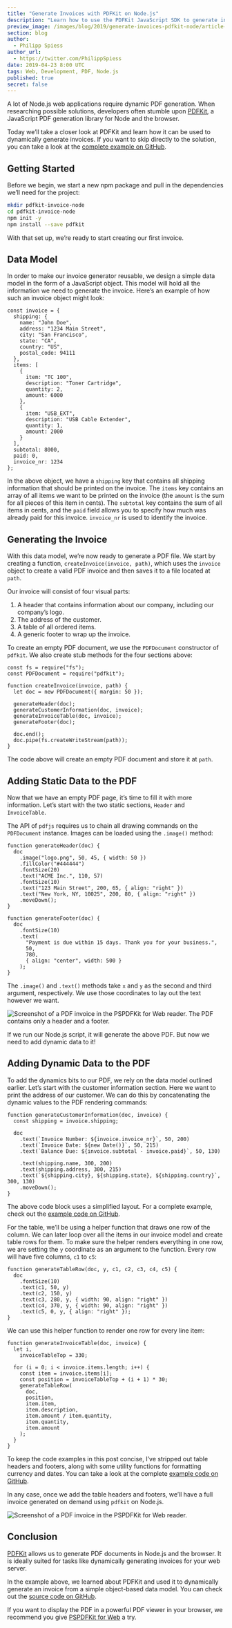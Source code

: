 ```yaml
---
title: "Generate Invoices with PDFKit on Node.js"
description: "Learn how to use the PDFKit JavaScript SDK to generate invoices for your web app."
preview_image: /images/blog/2019/generate-invoices-pdfkit-node/article-header.png
section: blog
author:
  - Philipp Spiess
author_url:
  - https://twitter.com/PhilippSpiess
date: 2019-04-23 8:00 UTC
tags: Web, Development, PDF, Node.js
published: true
secret: false
---
```


A lot of Node.js web applications require dynamic PDF generation. When researching possible solutions, developers often stumble upon [PDFKit][], a JavaScript PDF generation library for Node and the browser.

Today we’ll take a closer look at PDFKit and learn how it can be used to dynamically generate invoices. If you want to skip directly to the solution, you can take a look at the [complete example on GitHub][invoice example].

## Getting Started

Before we begin, we start a new npm package and pull in the dependencies we’ll need for the project:

```sh
mkdir pdfkit-invoice-node
cd pdfkit-invoice-node
npm init -y
npm install --save pdfkit
```

With that set up, we’re ready to start creating our first invoice.

## Data Model

In order to make our invoice generator reusable, we design a simple data model in the form of a JavaScript object. This model will hold all the information we need to generate the invoice. Here’s an example of how such an invoice object might look:

```es
const invoice = {
  shipping: {
    name: "John Doe",
    address: "1234 Main Street",
    city: "San Francisco",
    state: "CA",
    country: "US",
    postal_code: 94111
  },
  items: [
    {
      item: "TC 100",
      description: "Toner Cartridge",
      quantity: 2,
      amount: 6000
    },
    {
      item: "USB_EXT",
      description: "USB Cable Extender",
      quantity: 1,
      amount: 2000
    }
  ],
  subtotal: 8000,
  paid: 0,
  invoice_nr: 1234
};
```

In the above object, we have a `shipping` key that contains all shipping information that should be printed on the invoice. The `items` key contains an array of all items we want to be printed on the invoice (the `amount` is the sum for all pieces of this item in cents). The `subtotal` key contains the sum of all items in cents, and the `paid` field allows you to specify how much was already paid for this invoice. `invoice_nr` is used to identify the invoice.

## Generating the Invoice

With this data model, we’re now ready to generate a PDF file. We start by creating a function, `createInvoice(invoice, path)`, which uses the `invoice` object to create a valid PDF invoice and then saves it to a file located at `path`.

Our invoice will consist of four visual parts:

1. A header that contains information about our company, including our company’s logo.
2. The address of the customer.
3. A table of all ordered items.
4. A generic footer to wrap up the invoice.

To create an empty PDF document, we use the `PDFDocument` constructor of `pdfkit`. We also create stub methods for the four sections above:

```es
const fs = require("fs");
const PDFDocument = require("pdfkit");

function createInvoice(invoice, path) {
  let doc = new PDFDocument({ margin: 50 });

  generateHeader(doc);
  generateCustomerInformation(doc, invoice);
  generateInvoiceTable(doc, invoice);
  generateFooter(doc);

  doc.end();
  doc.pipe(fs.createWriteStream(path));
}
```

The code above will create an empty PDF document and store it at `path`.

## Adding Static Data to the PDF

Now that we have an empty PDF page, it’s time to fill it with more information. Let’s start with the two static sections, `Header` and `InvoiceTable`.

The API of `pdfjs` requires us to chain all drawing commands on the `PDFDocument` instance. Images can be loaded using the `.image()` method:

```es
function generateHeader(doc) {
  doc
    .image("logo.png", 50, 45, { width: 50 })
    .fillColor("#444444")
    .fontSize(20)
    .text("ACME Inc.", 110, 57)
    .fontSize(10)
    .text("123 Main Street", 200, 65, { align: "right" })
    .text("New York, NY, 10025", 200, 80, { align: "right" })
    .moveDown();
}

function generateFooter(doc) {
  doc
    .fontSize(10)
    .text(
      "Payment is due within 15 days. Thank you for your business.",
      50,
      780,
      { align: "center", width: 500 }
    );
}
```

The `.image()` and `.text()` methods take `x` and `y` as the second and third argument, respectively. We use those coordinates to lay out the text however we want.

![Screenshot of a PDF invoice in the PSPDFKit for Web reader. The PDF contains only a header and a footer.](/images/blog/2019/generate-invoices-pdfkit-node/screenshot-static.png)

If we run our Node.js script, it will generate the above PDF. But now we need to add dynamic data to it!

## Adding Dynamic Data to the PDF

To add the dynamics bits to our PDF, we rely on the data model outlined earlier. Let’s start with the customer information section. Here we want to print the address of our customer. We can do this by concatenating the dynamic values to the PDF rendering commands:

```es
function generateCustomerInformation(doc, invoice) {
  const shipping = invoice.shipping;

  doc
    .text(`Invoice Number: ${invoice.invoice_nr}`, 50, 200)
    .text(`Invoice Date: ${new Date()}`, 50, 215)
    .text(`Balance Due: ${invoice.subtotal - invoice.paid}`, 50, 130)

    .text(shipping.name, 300, 200)
    .text(shipping.address, 300, 215)
    .text(`${shipping.city}, ${shipping.state}, ${shipping.country}`, 300, 130)
    .moveDown();
}
```

The above code block uses a simplified layout. For a complete example, check out the [example code on GitHub][invoice example].

For the table, we’ll be using a helper function that draws one row of the column. We can later loop over all the items in our invoice model and create table rows for them. To make sure the helper renders everything in one row, we are setting the `y` coordinate as an argument to the function. Every row will have five columns, `c1` to `c5`:

```es
function generateTableRow(doc, y, c1, c2, c3, c4, c5) {
  doc
    .fontSize(10)
    .text(c1, 50, y)
    .text(c2, 150, y)
    .text(c3, 280, y, { width: 90, align: "right" })
    .text(c4, 370, y, { width: 90, align: "right" })
    .text(c5, 0, y, { align: "right" });
}
```

We can use this helper function to render one row for every line item:

```es
function generateInvoiceTable(doc, invoice) {
  let i,
    invoiceTableTop = 330;

  for (i = 0; i < invoice.items.length; i++) {
    const item = invoice.items[i];
    const position = invoiceTableTop + (i + 1) * 30;
    generateTableRow(
      doc,
      position,
      item.item,
      item.description,
      item.amount / item.quantity,
      item.quantity,
      item.amount
    );
  }
}
```

To keep the code examples in this post concise, I’ve stripped out table headers and footers, along with some utility functions for formatting currency and dates. You can take a look at the complete [example code on GitHub][invoice example].

In any case, once we add the table headers and footers, we’ll have a full invoice generated on demand using `pdfkit` on Node.js.

![Screenshot of a PDF invoice in the PSPDFKit for Web reader.](/images/blog/2019/generate-invoices-pdfkit-node/screenshot.png)

## Conclusion

[PDFKit][] allows us to generate PDF documents in Node.js and the browser. It is ideally suited for tasks like dynamically generating invoices for your web server.

In the example above, we learned about PDFKit and used it to dynamically generate an invoice from a simple object-based data model. You can check out the [source code on GitHub][invoice example].

If you want to display the PDF in a powerful PDF viewer in your browser, we recommend you give [PSPDFKit for Web][] a try.

[pdfkit]: http://pdfkit.org/
[invoice example]: https://github.com/PSPDFKit-labs/pdfkit-invoice
[pspdfkit for web]: https://pspdfkit.com/pdf-sdk/web/
